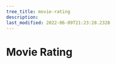 ```yaml
---
tree_title: movie-rating
description: 
last_modified: 2022-06-09T21:23:28.2328
---
```


# Movie Rating
